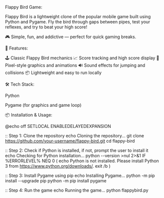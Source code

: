 Flappy Bird Game:

Flappy Bird is a lightweight clone of the popular mobile game built using Python and Pygame. Fly the bird through gaps between pipes, test your reflexes, and try to beat your high score!

🎮 Simple, fun, and addictive — perfect for quick gaming breaks.



🚀 Features:

🕹️ Classic Flappy Bird mechanics
📈 Score tracking and high score display
🎨 Pixel-style graphics and animations
🔊 Sound effects for jumping and collisions
📦 Lightweight and easy to run locally



🛠️ Tech Stack:

Python

Pygame (for graphics and game loop)



📦 Installation & Usage:

@echo off
SETLOCAL ENABLEDELAYEDEXPANSION

:: Step 1: Clone the repository
echo Cloning the repository...
git clone https://github.com/your-username/flappy-bird.git
cd flappy-bird

:: Step 2: Check if Python is installed, if not, prompt the user to install it
echo Checking for Python installation...
python --version >nul 2>&1
IF %ERRORLEVEL% NEQ 0 (
    echo Python is not installed. Please install Python 3 from https://www.python.org/downloads/.
    exit /b
)

:: Step 3: Install Pygame using pip
echo Installing Pygame...
python -m pip install --upgrade pip
python -m pip install pygame

:: Step 4: Run the game
echo Running the game...
python flappybird.py

   
  


  







